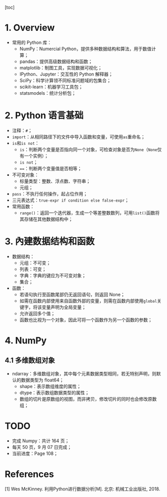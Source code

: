 [toc]

# 1. Overview

- 常用的 Python 库：
  - NumPy：Numercial Python，提供多种数据结构和算法，用于数值计算；
  - pandas：提供高级数据结构和函数；
  - matplotlib：制图工具，实现数据可视化；
  - IPython、Jupyter：交互性的 Python 解释器；
  - SciPy：科学计算领不同标准问题域的包集合；
  - scikit-learn：机器学习工具包；
  - statsmodels：统计分析包；

# 2. Python 语言基础

- 注释：`#`；
- `import`：从相同路径下的文件中导入函数和变量，可使用`as`重命名；
- `is`和`is not`：
  - `is`：判断两个变量是否指向同一个对象，可检查对象是否为`None`（`None`仅有一个实例）；
  - `is not`；
  - `==`：判断两个变量值是否相等；
- 不可变对象：
  - 标量类型：整数、浮点数、字符串；
  - 元组；
- `pass`：不执行任何操作，起占位作用；
- 三元表达式：`true-expr if condition else false-expr`；
- 常用函数：
  - `range()`：返回一个迭代器，生成一个等差整数数列，可用`list()`函数将其存储在其他数据结构中；

# 3. 內建数据结构和函数

- 数据结构：
  - 元组：不可变；
  - 列表：可变；
  - 字典：字典的键应为不可变对象；
  - 集合；
- 函数：
  - 若语句执行至函数尾部仍无返回语句，则返回 None；
  - 如需在函数内部使用来自函数外部的变量，则需在函数内部使用`global`关键字，将该变量声明为全局变量；
  - 允许返回多个值；
  - 函数也比视为一个对象，因此可将一个函数作为另一个函数的参数；

# 4. NumPy

## 4.1 多维数组对象

- ndarray：多维数组对象，其中每个元素数据类型相同，若无特别声明，则默认的数据类型为 float64；
  - shape：表示数组维度的属性；
  - dtype：表示数组数据类型的属性；
  - 数组的切片是原数组的视图，而非拷贝，修改切片的同时也会修改原数组；

# TODO

- 完成 Numpy：共计 164 页；
- 每天 50 页，9 月 07 日完成；
- 当前进度：Page 108；

# References

[1] Wes McKinney. 利用Python进行数据分析[M]. 北京: 机械工业出版社, 2018. 


